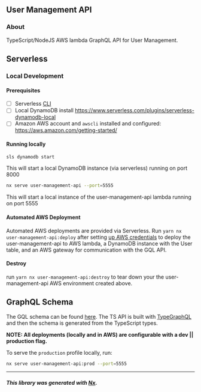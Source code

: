 ## User Management API


### About
TypeScript/NodeJS AWS lambda GraphQL API for User Management.

## Serverless

### Local Development

#### Prerequisites
- [ ] Serverless [CLI](https://serverless.com/framework/docs/getting-started/)
- [ ] Local DynamoDB install https://www.serverless.com/plugins/serverless-dynamodb-local
- [ ] Amazon AWS account and `awscli` installed and configured: <https://aws.amazon.com/getting-started/>

#### Running locally
```bash
sls dynamodb start 
```
This will start a local DynamoDB instance (via serverless) running on port 8000 

```bash
nx serve user-management-api --port=5555
```
This will start a local instance of the user-management-api lambda running on port 5555

#### Automated AWS Deployment
Automated AWS deployments are provided via Serverless. Run `yarn nx user-management-api:deploy` after 
setting [up AWS credentials](https://www.serverless.com/framework/docs/providers/aws/guide/deploying/) to deploy the user-management-api to AWS lambda, a DynamoDB instance with the 
User table, and an AWS gateway for communication with the GQL API.

#### Destroy
run `yarn nx user-management-api:destroy` to tear down your the user-management-api AWS environment created above.
 
## GraphQL Schema

The GQL schema can be found [here](./src/graphql/schema.graphql). The TS API is built with 
[TypeGraphQL](https://typegraphql.com/) and then the schema is generated from the TypeScript types. 


**NOTE: All deployments (locally and in AWS) are configurable with a dev || production flag.**

To serve the `production` profile locally, run:
 
```bash
nx serve user-management-api:prod --port=5555
```


---
##### This library was generated with [Nx](https://nx.dev).
